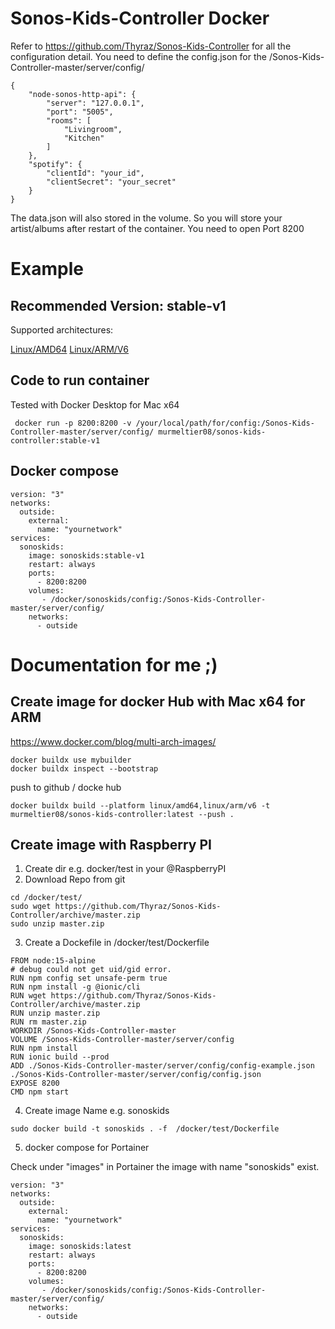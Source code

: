 # Sonos-Kids-Controller Docker 
Refer to https://github.com/Thyraz/Sonos-Kids-Controller for all the configuration detail.
You need to define the config.json for the /Sonos-Kids-Controller-master/server/config/ 

```
{
    "node-sonos-http-api": {
        "server": "127.0.0.1",
        "port": "5005",
        "rooms": [
            "Livingroom",
            "Kitchen"
        ]
    },
    "spotify": {
        "clientId": "your_id",
        "clientSecret": "your_secret"
    }
}
```
The data.json will also stored in the volume. 
So you will store your artist/albums after restart of the container.
You need to open Port 8200

#  Example
## Recommended Version: stable-v1

Supported architectures: 

[Linux/AMD64](https://hub.docker.com/layers/murmeltier08/sonos-kids-controller/latest/images/sha256-c5d9da532b39b3886078d871f43c76aba6ad844b39ef164cf9e3ba7a93c3eef4?context=explore)
[Linux/ARM/V6](https://hub.docker.com/layers/murmeltier08/sonos-kids-controller/latest/images/sha256-68bb565656f64c9a1dbfd5edd527804403fad5c15f049a62ac5ee1a5340f33bf?context=explore)



## Code to run container
Tested with Docker Desktop for Mac x64 
```
 docker run -p 8200:8200 -v /your/local/path/for/config:/Sonos-Kids-Controller-master/server/config/ murmeltier08/sonos-kids-controller:stable-v1
```
## Docker compose


```
version: "3"
networks:
  outside:
    external:
      name: "yournetwork"
services:
  sonoskids:
    image: sonoskids:stable-v1
    restart: always
    ports:
      - 8200:8200
    volumes:
       - /docker/sonoskids/config:/Sonos-Kids-Controller-master/server/config/
    networks:
      - outside
```


# Documentation for me ;)
## Create image for docker Hub with Mac x64 for ARM
https://www.docker.com/blog/multi-arch-images/

```
docker buildx use mybuilder
docker buildx inspect --bootstrap
```
push to github / docke hub
```
docker buildx build --platform linux/amd64,linux/arm/v6 -t murmeltier08/sonos-kids-controller:latest --push .
```
## Create image with Raspberry PI

1. Create dir e.g. docker/test in your @RaspberryPI
2. Download Repo from git
```
cd /docker/test/
sudo wget https://github.com/Thyraz/Sonos-Kids-Controller/archive/master.zip
sudo unzip master.zip
```
3. Create a Dockefile in /docker/test/Dockerfile
```
FROM node:15-alpine
# debug could not get uid/gid error.
RUN npm config set unsafe-perm true
RUN npm install -g @ionic/cli
RUN wget https://github.com/Thyraz/Sonos-Kids-Controller/archive/master.zip
RUN unzip master.zip
RUN rm master.zip
WORKDIR /Sonos-Kids-Controller-master
VOLUME /Sonos-Kids-Controller-master/server/config
RUN npm install
RUN ionic build --prod
ADD ./Sonos-Kids-Controller-master/server/config/config-example.json ./Sonos-Kids-Controller-master/server/config/config.json
EXPOSE 8200
CMD npm start
```
4. Create image
Name e.g. sonoskids 
```
sudo docker build -t sonoskids . -f  /docker/test/Dockerfile
```
5. docker compose for Portainer

Check under "images" in Portainer the image with name "sonoskids" exist.
```
version: "3"
networks:
  outside:
    external:
      name: "yournetwork"
services:
  sonoskids:
    image: sonoskids:latest
    restart: always
    ports:
      - 8200:8200
    volumes:
       - /docker/sonoskids/config:/Sonos-Kids-Controller-master/server/config/
    networks:
      - outside
```
